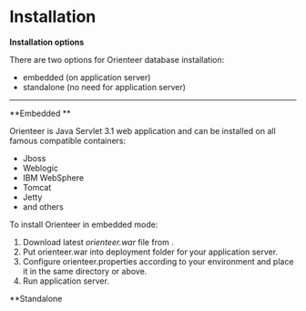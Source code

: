 # Installation

**Installation options**

There are two options for Orienteer database installation:
* embedded (on application server)
* standalone (no need for application server)
---
**Embedded **

Orienteer is Java Servlet 3.1 web application and can be installed on all famous compatible containers:
* Jboss
* Weblogic
* IBM WebSphere
* Tomcat
* Jetty
* and others

To install Orienteer in embedded mode:
1. Download latest *orienteer.war* file from <LOCATION>.
2. Put orienteer.war into deployment folder for your application server.
3. Configure orienteer.properties according to your environment and place it in the same directory or above.
4. Run application server.




**Standalone
